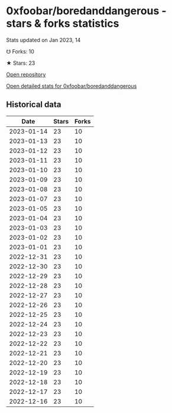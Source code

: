 # 0xfoobar/boredanddangerous - stars & forks statistics

Stats updated on Jan 2023, 14

☋ Forks: 10

★ Stars: 23

[Open repository](https://github.com/0xfoobar/boredanddangerous)

[Open detailed stats for 0xfoobar/boredanddangerous](https://reviewgithub.com/rep/0xfoobar/boredanddangerous)

## Historical data
| Date | Stars | Forks |
|------|-------|-------|
| 2023-01-14 | 23 | 10 | 
| 2023-01-13 | 23 | 10 | 
| 2023-01-12 | 23 | 10 | 
| 2023-01-11 | 23 | 10 | 
| 2023-01-10 | 23 | 10 | 
| 2023-01-09 | 23 | 10 | 
| 2023-01-08 | 23 | 10 | 
| 2023-01-07 | 23 | 10 | 
| 2023-01-05 | 23 | 10 | 
| 2023-01-04 | 23 | 10 | 
| 2023-01-03 | 23 | 10 | 
| 2023-01-02 | 23 | 10 | 
| 2023-01-01 | 23 | 10 | 
| 2022-12-31 | 23 | 10 | 
| 2022-12-30 | 23 | 10 | 
| 2022-12-29 | 23 | 10 | 
| 2022-12-28 | 23 | 10 | 
| 2022-12-27 | 23 | 10 | 
| 2022-12-26 | 23 | 10 | 
| 2022-12-25 | 23 | 10 | 
| 2022-12-24 | 23 | 10 | 
| 2022-12-23 | 23 | 10 | 
| 2022-12-22 | 23 | 10 | 
| 2022-12-21 | 23 | 10 | 
| 2022-12-20 | 23 | 10 | 
| 2022-12-19 | 23 | 10 | 
| 2022-12-18 | 23 | 10 | 
| 2022-12-17 | 23 | 10 | 
| 2022-12-16 | 23 | 10 | 

